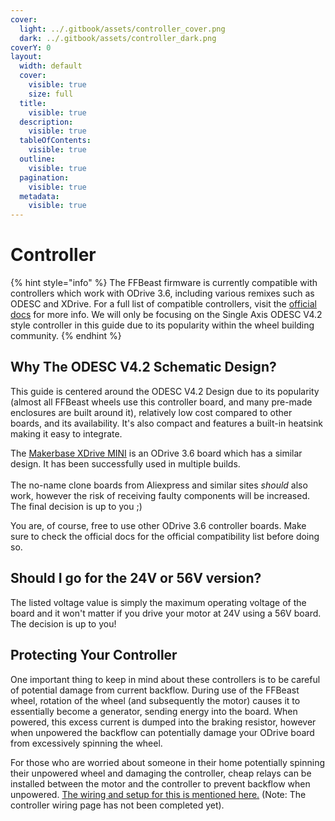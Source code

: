 ```yaml
---
cover:
  light: ../.gitbook/assets/controller_cover.png
  dark: ../.gitbook/assets/controller_dark.png
coverY: 0
layout:
  width: default
  cover:
    visible: true
    size: full
  title:
    visible: true
  description:
    visible: true
  tableOfContents:
    visible: true
  outline:
    visible: true
  pagination:
    visible: true
  metadata:
    visible: true
---
```


# Controller

{% hint style="info" %}
The FFBeast firmware is currently compatible with controllers which work with ODrive 3.6, including various remixes such as ODESC and XDrive. For a full list of compatible controllers, visit the [official docs](https://ffbeast.github.io/docs/en/hardware_controller.html) for more info. We will only be focusing on the Single Axis ODESC V4.2 style controller in this guide due to its popularity within the wheel building community.
{% endhint %}

## Why The ODESC V4.2 Schematic Design?

This guide is centered around the ODESC V4.2 Design due to its popularity (almost all FFBeast wheels use this controller board, and many pre-made enclosures are built around it), relatively low cost compared to other boards, and its availability. It's also compact and features a built-in heatsink making it easy to integrate.

The [Makerbase XDrive MINI](https://makerbase3d.com/product/makerbase-xdrive-mini-high-precision-brushless-servo-motor-controller-based-on-odrive3-6-with-as5047p-on-board/) is an ODrive 3.6 board which has a similar design. It has been successfully used in multiple builds.\
\
The no-name clone boards from Aliexpress and similar sites _should_ also work, however the risk of receiving faulty components will be increased. The final decision is up to you ;)

You are, of course, free to use other ODrive 3.6 controller boards. Make sure to check the official docs for the official compatibility list before doing so.

## Should I go for the 24V or 56V version?

The listed voltage value is simply the maximum operating voltage of the board and it won't matter if you drive your motor at 24V using a 56V board. The decision is up to you!

## Protecting Your Controller

One important thing to keep in mind about these controllers is to be careful of potential damage from current backflow. During use of the FFBeast wheel, rotation of the wheel (and subsequently the motor) causes it to essentially become a generator, sending energy into the board. When powered, this excess current is dumped into the braking resistor, however when unpowered the backflow can potentially damage your ODrive board from excessively spinning the wheel.

For those who are worried about someone in their home potentially spinning their unpowered wheel and damaging the controller, cheap relays can be installed between the motor and the controller to prevent backflow when unpowered. [The wiring and setup for this is mentioned here.](broken-reference) (Note: The controller wiring page has not been completed yet).

